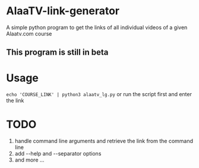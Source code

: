 # AlaaTV-link-generator
A simple python program to get the links of all individual videos of a given Alaatv.com course

## This program is still in beta

# Usage
`echo 'COURSE_LINK' | python3 alaatv_lg.py`
or run the script first and enter the link

# TODO
1. handle command line arguments and retrieve the link from the command line
2. add --help and --separator options
3. and more ...
